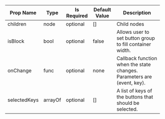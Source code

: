 <table><thead><tr><th>Prop Name</th><th>Type</th><th>Is Required</th><th>Default Value</th><th>Description</th></tr></thead><tbody><tr><td>children</td><td>node</td><td>optional</td><td>[]</td><td>Child nodes</td></tr><tr><td>isBlock</td><td>bool</td><td>optional</td><td>false</td><td>Allows user to set button group to fill container width.</td></tr><tr><td>onChange</td><td>func</td><td>optional</td><td>none</td><td>Callback function when the state changes. Parameters are (event, key).</td></tr><tr><td>selectedKeys</td><td>arrayOf</td><td>optional</td><td>[]</td><td>A list of keys of the buttons that should be selected.</td></tr></tbody><table>